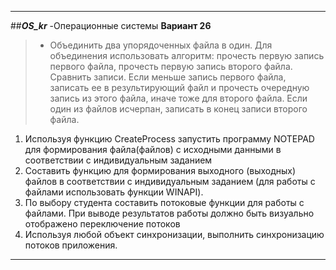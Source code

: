 ---  

##**_OS_kr_** -Операционные системы 
**Вариант 26**
> * Объединить два упорядоченных файла в один. Для объединения использовать алгоритм: прочесть первую запись первого файла, прочесть первую запись второго файла. Сравнить записи. Если меньше запись первого файла, записать ее в результирующий файл и прочесть очередную запись из этого файла, иначе тоже для второго файла. Если один из файлов исчерпан, записать в конец записи второго файла.  

1. Используя функцию CreateProcess запустить программу NOTEPAD для формирования файла(файлов) с исходными данными в соответствии с индивидуальным заданием
2. Составить функцию для формирования выходного (выходных) файлов в соответствии с индивидуальным заданием (для работы с файлами использовать функции WINAPI).
3. По выбору студента составить потоковые функции для работы с файлами. При выводе результатов работы должно быть визуально отображено переключение потоков
4. Используя любой объект синхронизации, выполнить синхронизацию потоков приложения.
---